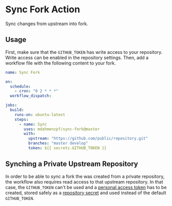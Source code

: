 # Sync Fork Action

Sync changes from upstream into fork.

## Usage

First, make sure that the `GITHUB_TOKEN` has write access to your repository.
Write access can be enabled in the repository settings.
Then, add a workflow file with the following content to your fork.

```yaml
name: Sync Fork

on:
  schedule:
    - cron: "0 2 * * *"
  workflow_dispatch:

jobs:
  build:
    runs-on: ubuntu-latest
    steps:
      - name: Sync
        uses: mdahmenzpf/sync-fork@master
        with:
          upstream: "https://github.com/public/repository.git"
          branches: "master develop"
          token: ${{ secrets.GITHUB_TOKEN }}
```

## Synching a Private Upstream Repository

In order to be able to sync a fork the was created from a private repository, the workflow also requires read
access to that upstream repository. In that case, the `GITHUB_TOKEN` can't be used and a
[personal access token](https://docs.github.com/en/authentication/keeping-your-account-and-data-secure/managing-your-personal-access-tokens)
has to be created, stored safely as a
[repository secret](https://docs.github.com/en/authentication/keeping-your-account-and-data-secure/managing-your-personal-access-tokens#keeping-your-personal-access-tokens-secure)
and used instead of the default `GITHUB_TOKEN`.
